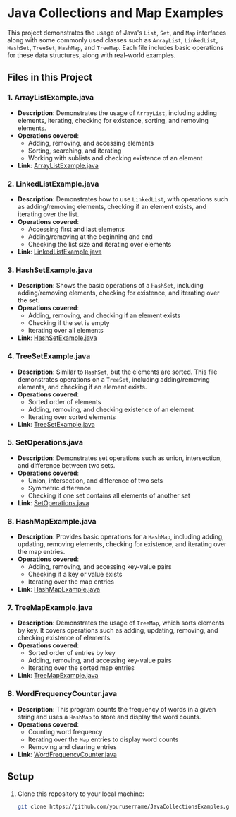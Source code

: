 # Java Collections and Map Examples

This project demonstrates the usage of Java's `List`, `Set`, and `Map` interfaces along with some commonly used classes such as `ArrayList`, `LinkedList`, `HashSet`, `TreeSet`, `HashMap`, and `TreeMap`. Each file includes basic operations for these data structures, along with real-world examples.

## Files in this Project

### 1. **ArrayListExample.java**
   - **Description**: Demonstrates the usage of `ArrayList`, including adding elements, iterating, checking for existence, sorting, and removing elements.
   - **Operations covered**:
     - Adding, removing, and accessing elements
     - Sorting, searching, and iterating
     - Working with sublists and checking existence of an element
   - **Link**: [ArrayListExample.java](./lists/ArrayListExample.java)

### 2. **LinkedListExample.java**
   - **Description**: Demonstrates how to use `LinkedList`, with operations such as adding/removing elements, checking if an element exists, and iterating over the list.
   - **Operations covered**:
     - Accessing first and last elements
     - Adding/removing at the beginning and end
     - Checking the list size and iterating over elements
   - **Link**: [LinkedListExample.java](./lists/LinkedListExample.java)

### 3. **HashSetExample.java**
   - **Description**: Shows the basic operations of a `HashSet`, including adding/removing elements, checking for existence, and iterating over the set.
   - **Operations covered**:
     - Adding, removing, and checking if an element exists
     - Checking if the set is empty
     - Iterating over all elements
   - **Link**: [HashSetExample.java](./sets/HashSetExample.java)

### 4. **TreeSetExample.java**
   - **Description**: Similar to `HashSet`, but the elements are sorted. This file demonstrates operations on a `TreeSet`, including adding/removing elements, and checking if an element exists.
   - **Operations covered**:
     - Sorted order of elements
     - Adding, removing, and checking existence of an element
     - Iterating over sorted elements
   - **Link**: [TreeSetExample.java](./sets/TreeSetExample.java)

### 5. **SetOperations.java**
   - **Description**: Demonstrates set operations such as union, intersection, and difference between two sets.
   - **Operations covered**:
     - Union, intersection, and difference of two sets
     - Symmetric difference
     - Checking if one set contains all elements of another set
   - **Link**: [SetOperations.java](./sets/SetOperations.java)

### 6. **HashMapExample.java**
   - **Description**: Provides basic operations for a `HashMap`, including adding, updating, removing elements, checking for existence, and iterating over the map entries.
   - **Operations covered**:
     - Adding, removing, and accessing key-value pairs
     - Checking if a key or value exists
     - Iterating over the map entries
   - **Link**: [HashMapExample.java](./maps/HashMapExample.java)

### 7. **TreeMapExample.java**
   - **Description**: Demonstrates the usage of `TreeMap`, which sorts elements by key. It covers operations such as adding, updating, removing, and checking existence of elements.
   - **Operations covered**:
     - Sorted order of entries by key
     - Adding, removing, and accessing key-value pairs
     - Iterating over the sorted map entries
   - **Link**: [TreeMapExample.java](./maps/TreeMapExample.java)

### 8. **WordFrequencyCounter.java**
   - **Description**: This program counts the frequency of words in a given string and uses a `HashMap` to store and display the word counts.
   - **Operations covered**:
     - Counting word frequency
     - Iterating over the `Map` entries to display word counts
     - Removing and clearing entries
   - **Link**: [WordFrequencyCounter.java](./maps/WordFrequencyCounter.java)

## Setup

1. Clone this repository to your local machine:
   ```bash
   git clone https://github.com/yourusername/JavaCollectionsExamples.git
